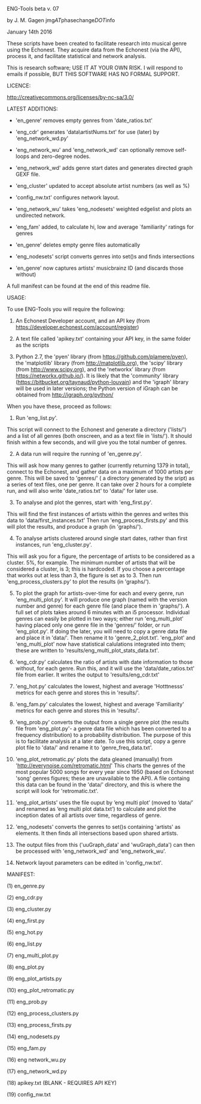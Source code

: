 ENG-Tools beta v. 07

by J. M. Gagen
jmg*AT*phasechange*DOT*info

January 14th 2016

These scripts have been created to facilitate research into musical genre using the Echonest. 
They acquire data from the Echonest (via the API), process it, and facilitate statistical and network analysis.  

This is research software; USE IT AT YOUR OWN RISK. 
I will respond to emails if possible, BUT THIS SOFTWARE HAS NO FORMAL SUPPORT.

LICENCE: 

http://creativecommons.org/licenses/by-nc-sa/3.0/

LATEST ADDITIONS: 

- 'en_genre' removes empty genres from 'date_ratios.txt'

- 'eng_cdr' generates 'data\artistNums.txt' for use (later) by 'eng_network_wd.py'

- 'eng_network_wu' and 'eng_network_wd' can optionally remove self-loops and zero-degree nodes.

- 'eng_network_wd' adds genre start dates and generates directed graph GEXF file.

- 'eng_cluster' updated to accept absolute artist numbers (as well as %)

- 'config_nw.txt' configures network layout. 

- 'eng_network_wu' takes 'eng_nodesets' weighted edgelist and plots an undirected network. 

- 'eng_fam' added, to calculate hi, low and average `familiarity' ratings for genres

- 'en_genre' deletes empty genre files automatically

- 'eng_nodesets' script converts genres into set()s and finds intersections

- 'en_genre' now captures artists' musicbrainz ID (and discards those without)

A full manifest can be found at the end of this readme file. 

USAGE: 

To use ENG-Tools you will require the following:

1) An Echonest Developer account, and an API key (from https://developer.echonest.com/account/register)

2) A text file called 'apikey.txt' containing your API key, in the same folder as the scripts

3) Python 2.7, the 'pyen' library (from https://github.com/plamere/pyen), the 'matplotlib' library (from http://matplotlib.org), the 'scipy' library (from http://www.scipy.org), and the 'networkx' library (from https://networkx.github.io/). It is likely that the 'community' library (https://bitbucket.org/taynaud/python-louvain) and the 'igraph' library will be used in later versions; the Python version of iGraph can be obtained from http://igraph.org/python/ 

When you have these, proceed as follows:

1) Run 'eng_list.py'. 

This script will connect to the Echonest and generate a directory ('lists/') and a list of all genres (both onscreen, and as a text file in 'lists/'). It should finish within a few seconds, and will give you the total number of genres. 

2) A data run will require the running of 'en_genre.py'. 

This will ask how many genres to gather (currently returning 1379 in total), connect to the Echonest, and gather data on a maximum of 1000 artists per genre. This will be saved to 'genres/' ( a directory generated by the sript) as a series of text files, one per genre. It can take over 2 hours for a complete run, and will also write 'date_ratios.txt' to 'data/' for later use. 

3) To analyse and plot the genres, start with 'eng_first.py'.

This will find the first instances of artists within the genres and writes this data to 'data/first_instances.txt'
Then run 'eng_process_firsts.py' and this will plot the results, and produce a graph (in 'graphs/'). 

4) To analyse artists clustered around single start dates, rather than first instances, run 'eng_cluster.py'. 

This will ask you for a figure, the percentage of artists to be considered as a cluster. 5%, for example. The minimum number of artists that will be considered a cluster, is 3; this is hardcoded. If you choose a percentage that works out at less than 3, the figure is set as to 3. Then run 'eng_process_clusters.py' to plot the results (in 'graphs/'). 

5) To plot the graph for artists-over-time for each and every genre, run 'eng_multi_plot.py'. It will produce one graph (named with the version number and genre) for each genre file (and place them in 'graphs/'). A full set of plots takes around 6 minutes with an i5 processor. Individual genres can easily be plotted in two ways; either run 'eng_multi_plot' having placed only one genre file in the 'genres/' folder, or run 'eng_plot.py'. If doing the later, you will need to copy a genre data file and place it in 'data/'. Then rename it to 'genre_2_plot.txt'. 'eng_plot' and 'eng_multi_plot' now have statistical calulations integrated into them; these are written to 'results/eng_multi_plot_stats_data.txt'. 

6) 'eng_cdr.py' calculates the ratio of artists with date information to those without, for each genre.
Run this, and it will use the 'data/date_ratios.txt' file from earlier. It writes the output to 'results/eng_cdr.txt'

7) 'eng_hot.py' calculates the lowest, highest and average 'Hotttnesss' metrics for each genre and stores this in 'results/'. 

8) 'eng_fam.py' calculates the lowest, highest and average 'Familiarity' metrics for each genre and stores this in 'results/'. 

9) 'eng_prob.py' converts the output from a single genre plot (the results file from 'eng_plot.py'- a genre data file which has been converted to a frequency distribution) to a probability distribution. The purpose of this is to facilitate analysis at a later date. To use this script, copy a genre plot file to 'data/' and rename it to 'genre_freq_data.txt'. 

10) 'eng_plot_retromatic.py' plots the data gleaned (manually) from 'http://everynoise.com/retromatic.html' This charts the genres of the most popular 5000 songs for every year since 1950 (based on Echonest 'song' genres figures; these are unavailable to the API). A file containg this data can be found in the 'data/' directory, and this is where the script will look for 'retromatic.txt'.

11) 'eng_plot_artists' uses the file ouput by ‘eng multi plot’ (moved to ‘data/’ and renamed as ‘eng multi plot data.txt’) to calculate and plot the inception dates of all artists over time, regardless of genre. 

12) 'eng_nodesets' converts the genres to set()s containing 'artists' as elements. It then finds all intersections based upon shared artists. 

13) The output files from this ('uuGraph_data' and 'wuGraph_data') can then be processed with 'eng_network_wd' and 'eng_network_wu'.

14) Network layout parameters can be edited in 'config_nw.txt'.

MANIFEST: 

(1) en_genre.py

(2) eng_cdr.py

(3) eng_cluster.py

(4) eng_first.py

(5) eng_hot.py

(6) eng_list.py

(7) eng_multi_plot.py

(8) eng_plot.py

(9) eng_plot_artists.py

(10) eng_plot_retromatic.py

(11) eng_prob.py

(12) eng_process_clusters.py

(13) eng_process_firsts.py

(14) eng_nodesets.py

(15) eng_fam.py

(16) eng network_wu.py

(17) eng_network_wd.py

(18) apikey.txt (BLANK - REQUIRES API KEY)

(19) config_nw.txt
